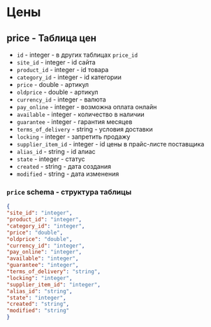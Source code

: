 # Цены
## price - Таблица цен
- `id` - integer - в других таблицах `price_id`
- `site_id` - integer - id сайта
- `product_id` - integer - id товара
- `category_id` - integer - id категории
- `price` - double - артикул
- `oldprice` - double - артикул
- `currency_id` - integer - валюта
- `pay_online` - integer - возможна оплата онлайн
- `available` - integer - количество в наличии
- `guarantee` - integer - гарантия месяцев
- `terms_of_delivery` - string - условия доставки
- `locking` - integer - запретить продажу
- `supplier_item_id` - integer - id цены в прайс-листе поставщика
- `alias_id` - string - id алиас
- `state` - integer - статус
- `created` - string - дата создания
- `modified` - string - дата изменения

### `price` schema - структура таблицы
```json
{
"site_id": "integer",
"product_id": "integer",
"category_id": "integer",
"price": "double",
"oldprice": "double",
"currency_id": "integer",
"pay_online": "integer",
"available": "integer",
"guarantee": "integer",
"terms_of_delivery": "string",
"locking": "integer",
"supplier_item_id": "integer",
"alias_id": "string",
"state": "integer",
"created": "string",
"modified": "string"
}
```







